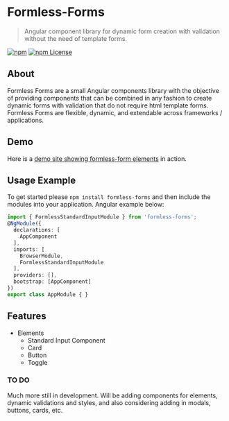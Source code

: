 # Formless-Forms

> Angular component library for dynamic form creation with validation without the need of template forms.

[![npm](https://img.shields.io/npm/v/formless-forms.svg?style=flat-square)](https://www.npmjs.com/package/formless-forms)
[![npm License](https://img.shields.io/npm/l/formless-forms.svg?style=flat-square)](https://github.com/superman2971/formless-forms/blob/master/LICENSE)

## About

Formless Forms are a small Angular components library with the objective of providing components that can be combined in any fashion to create dynamic forms with validation that do not require html template forms. Formless Forms are flexible, dynamic, and extendable across frameworks / applications.

## Demo

Here is a [demo site showing formless-form elements](https://github.com/superman2971/formless-forms) in action.

## Usage Example

To get started please `npm install formless-forms` and then include the modules into your application. Angular example below:

```typescript
import { FormlessStandardInputModule } from 'formless-forms';
@NgModule({
  declarations: [
    AppComponent
  ],
  imports: [
    BrowserModule,
    FormlessStandardInputModule
  ],
  providers: [],
  bootstrap: [AppComponent]
})
export class AppModule { }
```

## Features

* Elements
  * Standard Input Component
  * Card
  * Button
  * Toggle

### TO DO

Much more still in development. Will be adding components for elements, dynamic validations and styles, and also considering adding in modals, buttons, cards, etc.
